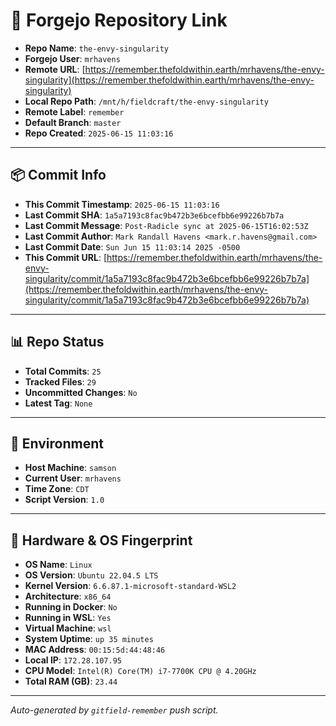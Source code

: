 # 🔗 Forgejo Repository Link

- **Repo Name**: `the-envy-singularity`
- **Forgejo User**: `mrhavens`
- **Remote URL**: [https://remember.thefoldwithin.earth/mrhavens/the-envy-singularity](https://remember.thefoldwithin.earth/mrhavens/the-envy-singularity)
- **Local Repo Path**: `/mnt/h/fieldcraft/the-envy-singularity`
- **Remote Label**: `remember`
- **Default Branch**: `master`
- **Repo Created**: `2025-06-15 11:03:16`

---

## 📦 Commit Info

- **This Commit Timestamp**: `2025-06-15 11:03:16`
- **Last Commit SHA**: `1a5a7193c8fac9b472b3e6bcefbb6e99226b7b7a`
- **Last Commit Message**: `Post-Radicle sync at 2025-06-15T16:02:53Z`
- **Last Commit Author**: `Mark Randall Havens <mark.r.havens@gmail.com>`
- **Last Commit Date**: `Sun Jun 15 11:03:14 2025 -0500`
- **This Commit URL**: [https://remember.thefoldwithin.earth/mrhavens/the-envy-singularity/commit/1a5a7193c8fac9b472b3e6bcefbb6e99226b7b7a](https://remember.thefoldwithin.earth/mrhavens/the-envy-singularity/commit/1a5a7193c8fac9b472b3e6bcefbb6e99226b7b7a)

---

## 📊 Repo Status

- **Total Commits**: `25`
- **Tracked Files**: `29`
- **Uncommitted Changes**: `No`
- **Latest Tag**: `None`

---

## 🧭 Environment

- **Host Machine**: `samson`
- **Current User**: `mrhavens`
- **Time Zone**: `CDT`
- **Script Version**: `1.0`

---

## 🧬 Hardware & OS Fingerprint

- **OS Name**: `Linux`
- **OS Version**: `Ubuntu 22.04.5 LTS`
- **Kernel Version**: `6.6.87.1-microsoft-standard-WSL2`
- **Architecture**: `x86_64`
- **Running in Docker**: `No`
- **Running in WSL**: `Yes`
- **Virtual Machine**: `wsl`
- **System Uptime**: `up 35 minutes`
- **MAC Address**: `00:15:5d:44:48:46`
- **Local IP**: `172.28.107.95`
- **CPU Model**: `Intel(R) Core(TM) i7-7700K CPU @ 4.20GHz`
- **Total RAM (GB)**: `23.44`

---

_Auto-generated by `gitfield-remember` push script._
